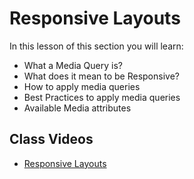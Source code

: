 # Responsive Layouts

In this lesson of this section you will learn:

- What a Media Query is?
- What does it mean to be Responsive?
- How to apply media queries
- Best Practices to apply media queries
- Available Media attributes

## Class Videos

- [Responsive Layouts](https://www.loom.com/share/ddd6353464074881b7209ffc2776f45c?sid=edd57bdc-f5cf-4616-b4d3-a2cd78e75a82)
